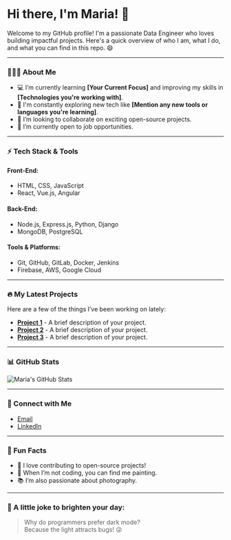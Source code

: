   # Hi there, I'm Maria! 👋

Welcome to my GitHub profile! I'm a passionate Data Engineer who loves building impactful projects. Here's a quick overview of who I am, what I do, and what you can find in this repo. 😄

---

### 👩🏻‍💻 About Me
- 💻 I’m currently learning **[Your Current Focus]** and improving my skills in **[Technologies you're working with]**.
- 🌱 I'm constantly exploring new tech like **[Mention any new tools or languages you're learning]**.
- 👯 I’m looking to collaborate on exciting open-source projects.
- 🤔 I’m currently open to job opportunities.

---

### ⚡ Tech Stack & Tools

#### Front-End:
- HTML, CSS, JavaScript
- React, Vue.js, Angular

#### Back-End:
- Node.js, Express.js, Python, Django
- MongoDB, PostgreSQL

#### Tools & Platforms:
- Git, GitHub, GitLab, Docker, Jenkins
- Firebase, AWS, Google Cloud

---

### 🔥 My Latest Projects
Here are a few of the things I’ve been working on lately:

- [**Project 1**](https://github.com/yourusername/project1) - A brief description of your project.
- [**Project 2**](https://github.com/yourusername/project2) - A brief description of your project.
- [**Project 3**](https://github.com/yourusername/project3) - A brief description of your project.

---

### 📊 GitHub Stats

![Maria's GitHub Stats](https://github-readme-stats.vercel.app/api?username=mariazreik&show_icons=true&hide_title=true&count_private=true&hide=prs&theme=dark)

---

### 🤝 Connect with Me

- [Email](maria.zreik@outlook.com)
- [LinkedIn](https://linkedin.com/in/mariazreik)

---

### 🌱 Fun Facts

- 🚀 I love contributing to open-source projects!
- 🎨 When I’m not coding, you can find me painting.
- 📚 I’m also passionate about photography.

---

### 🤖 A little joke to brighten your day:

> Why do programmers prefer dark mode?  
> Because the light attracts bugs! 😜
